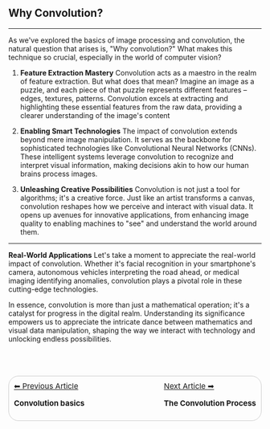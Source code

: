 ## Why Convolution?
<hr>

As we've explored the basics of image processing and convolution, the natural question that arises is, "Why convolution?" What makes this technique so crucial, especially in the world of computer vision?



1. **Feature Extraction Mastery**
Convolution acts as a maestro in the realm of feature extraction. But what does that mean? Imagine an image as a puzzle, and each piece of that puzzle represents different features – edges, textures, patterns. Convolution excels at extracting and highlighting these essential features from the raw data, providing a clearer understanding of the image's content



2. **Enabling Smart Technologies**
The impact of convolution extends beyond mere image manipulation. It serves as the backbone for sophisticated technologies like Convolutional Neural Networks (CNNs). These intelligent systems leverage convolution to recognize and interpret visual information, making decisions akin to how our human brains process images.



3. **Unleashing Creative Possibilities**
Convolution is not just a tool for algorithms; it's a creative force. Just like an artist transforms a canvas, convolution reshapes how we perceive and interact with visual data. It opens up avenues for innovative applications, from enhancing image quality to enabling machines to "see" and understand the world around them.

<hr>

**Real-World Applications**
Let's take a moment to appreciate the real-world impact of convolution. Whether it's facial recognition in your smartphone's camera, autonomous vehicles interpreting the road ahead, or medical imaging identifying anomalies, convolution plays a pivotal role in these cutting-edge technologies.

In essence, convolution is more than just a mathematical operation; it's a catalyst for progress in the digital realm. Understanding its significance empowers us to appreciate the intricate dance between mathematics and visual data manipulation, shaping the way we interact with technology and unlocking endless possibilities.



<br>
<br>
<br>
<div style="display: flex; justify-content: space-between; border: 1px solid #ccc; padding: 10px; border-radius:20px;font-size:15px">
    <div>
        <a href="convolutionBasics.md">&#x2B05; Previous Article </a>
        <p><b>Convolution basics</b></p>
    </div>
    <div style="margin-left: 30px;">
        <a href="The Convolution Process.md">Next Article &#x27A1;</a>
        <p><b>The Convolution Process</b></p>
    </div>
</div>